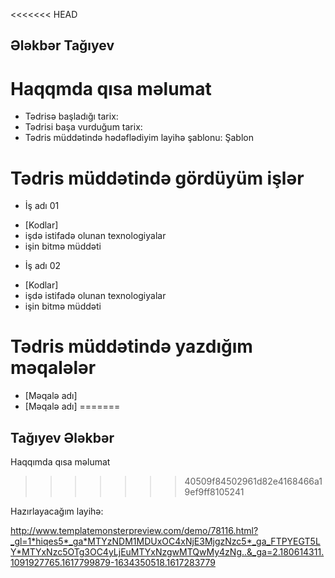 <<<<<<< HEAD
## Ələkbər Tağıyev

# Haqqmda qısa məlumat
* Tədrisə başladığı tarix:
* Tədrisi başa vurduğum tarix:
* Tədris müddətində hədəflədiyim layihə şablonu: Şablon

# Tədris müddətində gördüyüm işlər
* İş adı 01
- [Kodlar]
- işdə istifadə olunan texnologiyalar
- işin bitmə müddəti
* İş adı 02
- [Kodlar]
- işdə istifadə olunan texnologiyalar
- işin bitmə müddəti

# Tədris müddətində yazdığım məqalələr
* [Məqalə adı]
* [Məqalə adı]
=======
## Tağıyev Ələkbər

Haqqımda qısa məlumat

>>>>>>> 40509f84502961d82e4168466a19ef9ff8105241

Hazırlayacağım layihə:

http://www.templatemonsterpreview.com/demo/78116.html?_gl=1*hiqes5*_ga*MTYzNDM1MDUxOC4xNjE3MjgzNzc5*_ga_FTPYEGT5LY*MTYxNzc5OTg3OC4yLjEuMTYxNzgwMTQwMy4zNg..&_ga=2.180614311.1091927765.1617799879-1634350518.1617283779
